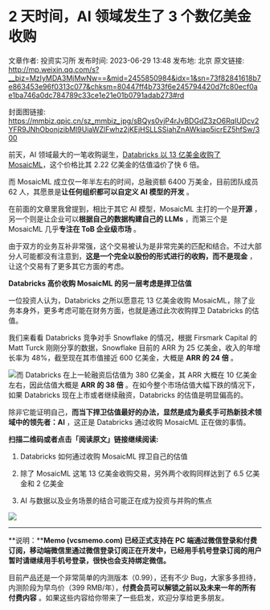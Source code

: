 # 2 天时间，AI 领域发生了 3 个数亿美金收购

文章作者: 投资实习所
发布时间: 2023-06-29 13:48
发布地: 北京
原文链接: http://mp.weixin.qq.com/s?__biz=MzIyMDA3MjMwNw==&mid=2455850984&idx=1&sn=73f82841618b7e863453e96f0313c077&chksm=80447ff4b733f6e245794420d7fc80ecf0ae1ba746a0dc784789c33ce1e21e01b0791adab273#rd

封面图链接: https://mmbiz.qpic.cn/sz_mmbiz_jpg/sBQys0vjP4rJvBDGdZ3zO6RqIUDcv2YFR9JNhObonjzibMl9UiaWZlFwhz2jKEjHSLLSSiahZnAWkiap5icrEZ5hfSw/300

前天，AI 领域最大的一笔收购诞生，[Databricks 以 13 亿美金收购了
MosaicML](http://mp.weixin.qq.com/s?__biz=MzIyMDA3MjMwNw==&mid=2455850977&idx=1&sn=b6aad94e699ddfc003c230b6a1890937&chksm=80447ffdb733f6eba926896026e57ad661e5b0c36428dca9b115f73c09523049ea8be7291abe&scene=21#wechat_redirect)，这个价格比其
2.22 亿美金的估值溢价了快 6 倍。

而 MosaicML 成立仅一年半左右的时间，总融资额 6400 万美金，目前团队成员 62 人，其愿景是**让任何组织都可以自定义 AI 模型的开发**
。

在前面的文章里我曾提到，相比于其它 AI 模型，MosaicML 主打的一个是**开源** ，另一个则是让企业可以**根据自己的数据构建自己的 LLMs**
，而第三个是 MosaicML 几乎**专注在 ToB 企业级市场** 。

由于双方的业务互补非常强，这个交易被认为是非常完美的匹配和结合。不过大部分人可能都没有注意到，**这是一个完全以股份的形式进行的收购，而不是现金**
，让这个交易有了更多其它方面的考虑。

**Databricks 高价收购 MosaicML 的另一层考虑是捍卫估值**

一位投资人认为，Databricks 之所以愿意花 13 亿美金收购 MosaicML，除了业务本身外，更多考虑可能在财务方面，也就是通过此次收购捍卫
Databricks 的估值。

我们来看看 Databricks 竞争对手 Snowflake 的情况，根据 Firsmark Capital 的 Matt Turck
刚刚分享的数据，Snowflake 目前的 ARR 为 25 亿美金，收入的年增长率为 48%，截至现在其市值接近 600 亿美金，大概是 **ARR 的
24 倍** 。

![](https://mmbiz.qpic.cn/sz_mmbiz_jpg/sBQys0vjP4rJvBDGdZ3zO6RqIUDcv2YF1ZJVs06JsRBDadiadXZGNzZgU49nO3sgDYzcaJpqr76SsegM9OribIrQ/640?wx_fmt=jpeg)而
Databricks 在上一轮融资后估值为 380 亿美金，其 ARR 大概在 10 亿美金左右，因此估值大概是 **ARR 的 38 倍**
。在如今整个市场估值大幅下跌的情况下，如果 Databricks 现在上市或者继续融资，Databricks 的估值是明显偏高的。

除非它能证明自己，**而当下捍卫估值最好的办法，显然是成为最炙手可热新技术领域中的领先者：AI** ，这正是 Databricks 通过收购
MosaicML 正在做的事情。

**扫描二维码或者点击「阅读原文」链接继续阅读:**

  1. Databricks 如何通过收购 MosaicML 捍卫自己的估值

  2. 除了 MosaicML 这笔 13 亿美金收购交易，另外两个收购同样达到了 6.5 亿美金和 2 亿美金

  3. AI 与数据以及业务场景的结合可能正在成为投资与并购的焦点

![](https://mmbiz.qpic.cn/sz_mmbiz_jpg/sBQys0vjP4rJvBDGdZ3zO6RqIUDcv2YF1OIPn7EIkiapSIflpQBuYzeOIp9nwXvXWia87QBrMiaWwuVQ4sVhNFDRQ/640?wx_fmt=jpeg)

* * *

**说明：****Memo (vcsmemo.com) 已经正式支持在 PC
端通过微信登录和付费订阅，移动端微信里通过微信登录订阅正在开发中，已经用手机号登录订阅的用户暂时请继续用手机号登录，很快也会支持绑定微信。**

目前产品还是一个非常简单的内测版本（0.99），还有不少 Bug，大家多多担待，内测阶段为早鸟价（399
RMB/年），**付费会员可以解锁之前以及未来一年的所有付费内容** 。如果这些内容给你带来了一些启发，欢迎分享给更多朋友。

  

